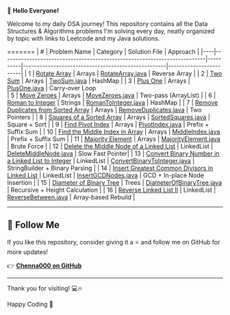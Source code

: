 👋 **Hello Everyone!**  

Welcome to my daily DSA journey! This repository contains all the Data Structures & Algorithms problems I'm solving every day, neatly organized by topic with links to Leetcode and my Java solutions.

=======
| #  | Problem Name                                                             | Category | Solution File                                       | Approach               |
|----|--------------------------------------------------------------------------|----------|----------------------------------------------------|------------------------|
| 1  | [Rotate Array](https://leetcode.com/problems/rotate-array/)             | Arrays   | [RotateArray.java](Arrays/RotateArray.java)         | Reverse Array          |
| 2  | [Two Sum](https://leetcode.com/problems/two-sum/)                        | Arrays   | [TwoSum.java](Arrays/TwoSum.java)                   | HashMap                |
| 3  | [Plus One](https://leetcode.com/problems/plus-one/)                      | Arrays   | [PlusOne.java](Arrays/PlusOne.java)                 | Carry-over Loop  
| 5  | [Move Zeroes](https://leetcode.com/problems/move-zeroes/)               | Arrays   | [MoveZeroes.java](Arrays/MoveZeroes.java)           | Two-pass (ArrayList)   |
| 6  | [Roman to Integer](https://leetcode.com/problems/roman-to-integer/)     | Strings  | [RomanToInteger.java](Arrays/RomanToInteger.java)  | HashMap       |
| 7  | [Remove Duplicates from Sorted Array](https://leetcode.com/problems/remove-duplicates-from-sorted-array/) | Arrays | [RemoveDuplicates.java](Arrays/RemoveDuplicates.java) | Two Pointers |
| 8  | [Squares of a Sorted Array](https://leetcode.com/problems/squares-of-a-sorted-array/) | Arrays | [SortedSquares.java](Arrays/SortedSquares.java) | Square + Sort |
| 9  | [Find Pivot Index](https://leetcode.com/problems/find-pivot-index/) | Arrays | [PivotIndex.java](Arrays/PivotIndex.java) | Prefix + Suffix Sum |
| 10 | [Find the Middle Index in Array](https://leetcode.com/problems/find-the-middle-index-in-array/) | Arrays | [MiddleIndex.java](Arrays/MiddleIndex.java) | Prefix + Suffix Sum |
| 11 | [Majority Element](https://leetcode.com/problems/majority-element/) | Arrays | [MajorityElement.java](Arrays/MajorityElement.java) | Brute Force |
| 12 | [Delete the Middle Node of a Linked List](https://leetcode.com/problems/delete-the-middle-node-of-a-linked-list/) | LinkedList | [DeleteMiddleNode.java](LinkedList/DeleteMiddleNode.java) | Slow Fast Pointer|
| 13 | [Convert Binary Number in a Linked List to Integer](https://leetcode.com/problems/convert-binary-number-in-a-linked-list-to-integer/) | LinkedList | [ConvertBinaryToInteger.java](LinkedList/ConvertBinaryToInteger.java) | StringBuilder + Binary Parsing |
| 14 | [Insert Greatest Common Divisors in Linked List](https://leetcode.com/problems/insert-greatest-common-divisors-in-linked-list/) | LinkedList | [InsertGCDNodes.java](LinkedList/InsertGCDNodes.java) | GCD + In-place Node Insertion |
| 15 | [Diameter of Binary Tree](https://leetcode.com/problems/diameter-of-binary-tree/) | Trees | [DiameterOfBinaryTree.java](Arrays/DiameterOfBinaryTree.java) | Recursive + Height Calculation |
| 16 | [Reverse Linked List II](https://leetcode.com/problems/reverse-linked-list-ii/) | LinkedList | [ReverseBetween.java](LinkedList/ReverseBetween.java) | Array-based Rebuild |

---

## 📌 Follow Me

If you like this repository, consider giving it a ⭐ and follow me on GitHub for more updates!

👉 [**Chenna000 on GitHub**](https://github.com/Chenna000)

---

Thank you for visiting! 💻🔥  

Happy Coding 💙

